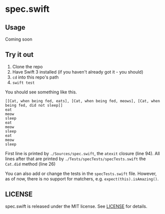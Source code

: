 # spec.swift

## Usage

Coming soon

## Try it out

1. Clone the repo
2. Have Swift 3 installed (if you haven't already got it - you should)
3. `cd` into this repo's path
4. `swift test`

You should see something like this.

```
[[Cat, when being fed, eats], [Cat, when being fed, meows], [Cat, when being fed, did not sleep]]
eat
meow
sleep
eat
meow
sleep
eat
meow
sleep
```

First line is printed by `./Sources/spec.swift`, the `atexit` closure (line 94).
All lines after that are printed by `./Tests/specTests/specTests.swift` the
`Cat.did` method (line 26)

You can also add or change the tests in the `specTests.swift` file. However, as
of now, there is no support for matchers, e.g. `expect(this).isAmazing()`.

## LICENSE

spec.swift is released under the MIT license. See [LICENSE](LICENSE) for details.
